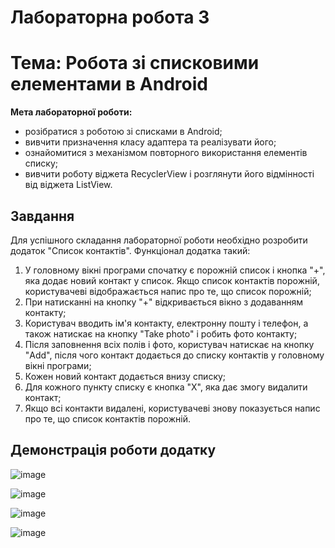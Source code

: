 # Лабораторна робота 3

# Тема: Робота зі списковими елементами в Android

**Мета лабораторної роботи:**

- розібратися з роботою зі списками в Android;
- вивчити призначення класу адаптера та реалізувати його;
- ознайомитися з механізмом повторного використання елементів списку;
- вивчити роботу віджета RecyclerView і розглянути його відмінності від віджета ListView.

## **Завдання**

Для успішного складання лабораторної роботи необхідно розробити додаток "Список контактів". Функціонал додатка такий:

1. У головному вікні програми спочатку є порожній список і кнопка "+", яка додає новий контакт у список. Якщо список контактів порожній, користувачеві відображається напис про те, що список порожній;
2. При натисканні на кнопку "+" відкривається вікно з додаванням контакту;
3. Користувач вводить ім'я контакту, електронну пошту і телефон, а також натискає на кнопку "Take photo" і робить фото контакту;
4. Після заповнення всіх полів і фото, користувач натискає на кнопку "Add", після чого контакт додається до списку контактів у головному вікні програми;
5. Кожен новий контакт додається внизу списку;
6. Для кожного пункту списку є кнопка "Х", яка дає змогу видалити контакт;
7. Якщо всі контакти видалені, користувачеві знову показується напис про те, що список контактів порожній.

## **Демонстрація роботи додатку**

![image](https://github.com/user-attachments/assets/962e8e00-168a-4a11-b83e-a8e97006a28c)

![image](https://github.com/user-attachments/assets/8888be9f-8e2f-4f9e-80aa-81fff4bccc0f)

![image](https://github.com/user-attachments/assets/c08b453e-7e9b-4bdc-ae22-2a77d5b467f1)

![image](https://github.com/user-attachments/assets/52662d90-5f32-419e-bb0c-0aefd38190d3)



